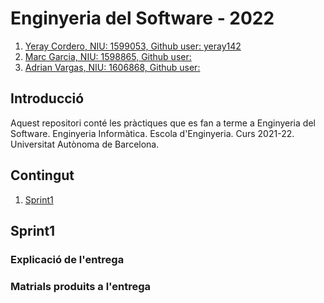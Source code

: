 # Enginyeria del Software - 2022
1. [Yeray Cordero, NIU: 1599053, Github user: yeray142](https://github.com/yeray142)
2. [Marc Garcia, NIU: 1598865, Github user:]()
3. [Adrian Vargas, NIU: 1606868, Github user: ]()

## Introducció
Aquest repositori conté les pràctiques que es fan a terme a Enginyeria del Software. Enginyeria Informàtica. Escola d'Enginyeria. Curs 2021-22. Universitat Autònoma de Barcelona.

## Contingut
1. [Sprint1](https://github.com/yeray142/es2022uab/tree/master/Sprint1)

## Sprint1

### Explicació de l'entrega

### Matrials produits a l'entrega
